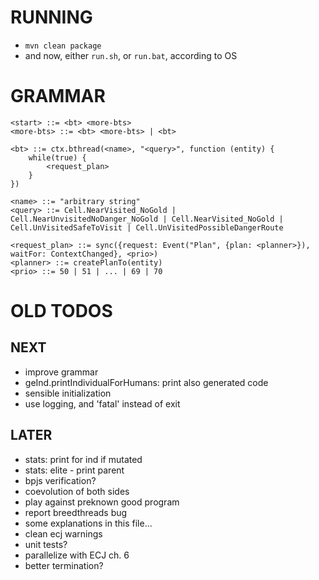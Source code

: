 RUNNING
=======
- `mvn clean package`
- and now, either `run.sh`, or `run.bat`, according to OS


GRAMMAR
=======
```
<start> ::= <bt> <more-bts>
<more-bts> ::= <bt> <more-bts> | <bt>

<bt> ::= ctx.bthread(<name>, "<query>", function (entity) {
    while(true) {
        <request_plan>
    }
})

<name> ::= "arbitrary string"
<query> ::= Cell.NearVisited_NoGold | Cell.NearUnvisitedNoDanger_NoGold | Cell.NearVisited_NoGold | Cell.UnVisitedSafeToVisit | Cell.UnVisitedPossibleDangerRoute

<request_plan> ::= sync({request: Event("Plan", {plan: <planner>}), waitFor: ContextChanged}, <prio>)
<planner> ::= createPlanTo(entity)
<prio> ::= 50 | 51 | ... | 69 | 70
```

OLD TODOS
====

NEXT
----
- improve grammar
- geInd.printIndividualForHumans: print also generated code
- sensible initialization
- use logging, and 'fatal' instead of exit


LATER
-----
- stats: print for ind if mutated
- stats: elite - print parent
- bpjs verification?
- coevolution of both sides
- play against preknown good program
- report breedthreads bug
- some explanations in this file...
- clean ecj warnings
- unit tests?
- parallelize with ECJ ch. 6
- better termination?
